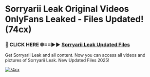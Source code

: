 # Sorryarii Leak Original Videos 0nlyFans Leaked - Files Updated! (74cx)

<h3>🔴 CLICK HERE 🌐==►► <a href="https://tinyurl.com/4seja8ks" rel="nofollow">Sorryarii Leak Updated Files</a></h3>

Get Sorryarii Leak and all content. Now you can access all videos and pictures of Sorryarii Leak. New Updated Files 2025!

[![74cx](https://i.imgur.com/EWjZXRe.gif)](https://tinyurl.com/4seja8ks)
